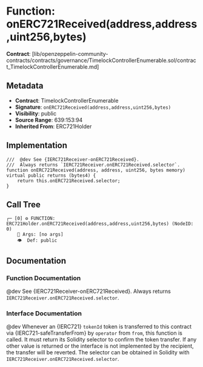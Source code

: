 # Function: onERC721Received(address,address,uint256,bytes)

**Contract**: [lib/openzeppelin-community-contracts/contracts/governance/TimelockControllerEnumerable.sol/contract_TimelockControllerEnumerable.md]

## Metadata

- **Contract**: TimelockControllerEnumerable
- **Signature**: `onERC721Received(address,address,uint256,bytes)`
- **Visibility**: public
- **Source Range**: 639:153:94
- **Inherited From**: ERC721Holder

## Implementation

```solidity
///  @dev See {IERC721Receiver-onERC721Received}.
///  Always returns `IERC721Receiver.onERC721Received.selector`.
function onERC721Received(address, address, uint256, bytes memory) virtual public returns (bytes4) {
    return this.onERC721Received.selector;
}
```

## Call Tree

```
┌─ [0] ⚙️ FUNCTION: ERC721Holder.onERC721Received(address,address,uint256,bytes) (NodeID: 0)
    💬 Args: [no args]
    👁️  Def: public
```

## Documentation

### Function Documentation

 @dev See {IERC721Receiver-onERC721Received}.
 Always returns `IERC721Receiver.onERC721Received.selector`.

### Interface Documentation

 @dev Whenever an {IERC721} `tokenId` token is transferred to this contract via {IERC721-safeTransferFrom}
 by `operator` from `from`, this function is called.
 It must return its Solidity selector to confirm the token transfer.
 If any other value is returned or the interface is not implemented by the recipient, the transfer will be
 reverted.
 The selector can be obtained in Solidity with `IERC721Receiver.onERC721Received.selector`.
